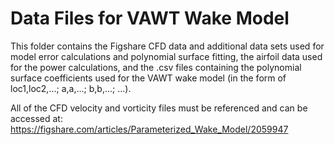 # Data Files for VAWT Wake Model

This folder contains the Figshare CFD data and additional data sets used for model error calculations and polynomial surface fitting, the airfoil data used for the power calculations, and the .csv files containing the polynomial surface coefficients used for the VAWT wake model (in the form of loc1,loc2,...; a,a,...; b,b,...; ...).

All of the CFD velocity and vorticity files must be referenced and can be accessed at:
https://figshare.com/articles/Parameterized_Wake_Model/2059947
